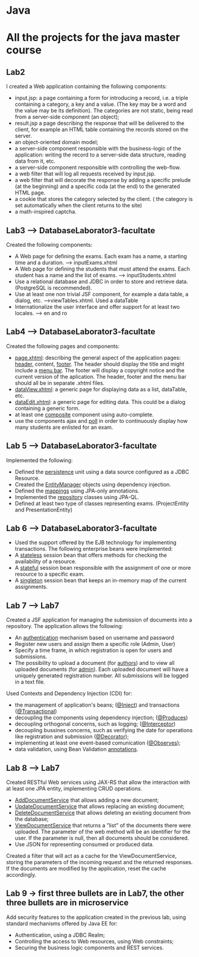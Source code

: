 # Java
# All the projects for the java master course

## Lab2
I created a Web application containing the following components:
- input.jsp: a page containing a form for introducing a record, i.e. a triple containing a category, a key and a value. (The key may be a word and the value may be its definition). The categories are not static, being read from a server-side component (an object);
- result.jsp a page describing the response that will be delivered to the client, for example an HTML table containing the records stored on the server.
- an object-oriented domain model;
- a server-side component responsible with the business-logic of the application: writing the record to a server-side data structure, reading data from it, etc.
- a server-side component responsible with controlling the web-flow.
- a web filter that will log all requests received by input.jsp.
- a web filter that will decorate the response by adding a specific prelude (at the beginning) and a specific coda (at the end) to the generated HTML page.
- a cookie that stores the category selected by the client. ( the category is set automatically when the client returns to the site)
- a math-inspired captcha.

## Lab3 --> DatabaseLaborator3-facultate
Created the following components:
- A Web page for defining the exams. Each exam has a name, a starting time and a duration. --> inputExams.xhtml
- A Web page for defining the students that must attend the exams. Each student has a name and the list of exams. --> inputStudents.xhtml
- Use a relational database and JDBC in order to store and retrieve data. (PostgreSQL is recommended).
- Use at least one non trivial JSF component, for example a data table, a dialog, etc. -->viewTables.xhtml. Used a dataTable
- Internationalize the user interface and offer support for at least two locales. --> en and ro

## Lab4 --> DatabaseLaborator3-facultate
Created the following pages and components:
- [page.xhtml](https://github.com/Theo3699/Java/blob/main/DatabaseLaborator3-facultate/src/main/webapp/WEB-INF/templates/page.xhtml): describing the general aspect of the application pages: [header](https://github.com/Theo3699/Java/blob/main/DatabaseLaborator3-facultate/src/main/webapp/views/header.xhtml), content, [footer](https://github.com/Theo3699/Java/blob/main/DatabaseLaborator3-facultate/src/main/webapp/views/footer.xhtml). The header should display the title and might include a [menu bar](https://github.com/Theo3699/Java/blob/main/DatabaseLaborator3-facultate/src/main/webapp/views/menuBar.xhtml).
The footer will display a copyright notice and the current version of the aplication. The header, footer and the menu bar should all be in separate .xhtml files.
- [dataView.xhtml](https://github.com/Theo3699/Java/blob/main/DatabaseLaborator3-facultate/src/main/webapp/WEB-INF/templates/genericDataView.xhtml): a generic page for displaying data as a list, dataTable, etc.
- [dataEdit.xhtml](https://github.com/Theo3699/Java/blob/main/DatabaseLaborator3-facultate/src/main/webapp/WEB-INF/templates/genericDataEdit.xhtml): a generic page for editing data. This could be a dialog containing a generic form.
- at least one [composite](https://github.com/Theo3699/Java/blob/main/DatabaseLaborator3-facultate/src/main/webapp/resources/ezcomp/autoComplete.xhtml) component using auto-complete. 
- use the components ajax and [poll](https://github.com/Theo3699/Java/blob/main/DatabaseLaborator3-facultate/src/main/webapp/views/home.xhtml) in order to continuously display how many students are enlisted for an exam.

## Lab 5 --> DatabaseLaborator3-facultate
Implemented the following:
- Defined the [persistence](https://github.com/Theo3699/Java/blob/main/DatabaseLaborator3-facultate/src/main/resources/META-INF/persistence.xml) unit using a data source configured as a JDBC Resource.
- Created the [EntityManager](https://github.com/Theo3699/Java/blob/main/DatabaseLaborator3-facultate/src/main/java/com/theo/config/JPAConfig.java) objects using dependency injection.
- Defined the [mappings](https://github.com/Theo3699/Java/blob/main/DatabaseLaborator3-facultate/src/main/java/com/theo/entities/ExamEntity.java) using JPA-only annotations.
- Implemented the [repository](https://github.com/Theo3699/Java/blob/main/DatabaseLaborator3-facultate/src/main/java/com/theo/repositories/ExamRepository.java) classes using JPA-QL.
- Defined at least two type of classes representing exams. (ProjectEntity and PresentationEntity)

## Lab 6 --> DatabaseLaborator3-facultate
- Used the support offered by the EJB technology for implementing transactions.
The following enterprise beans were implemented:
- A [stateless](https://github.com/Theo3699/Java/blob/main/DatabaseLaborator3-facultate/src/main/java/com/theo/repositories/ResourcesRepository.java) session bean that offers methods for checking the availability of a resource.
- A [stateful](https://github.com/Theo3699/Java/blob/main/DatabaseLaborator3-facultate/src/main/java/com/theo/beans/AssignmentStatefulBean.java) session bean responsible with the assignment of one or more resource to a specific exam.
- A [singleton](https://github.com/Theo3699/Java/blob/main/DatabaseLaborator3-facultate/src/main/java/com/theo/beans/SingletonCurrentAssignments.java) session bean that keeps an in-memory map of the current assignments.

## Lab 7 --> Lab7
Created a JSF application for managing the submission of documents into a repository. The application allows the following:
- An [authentication](https://github.com/Theo3699/Java/blob/main/Lab7/src/main/java/ro/theo/lab7/beans/Login.java) mechanism based on username and password
- Register new users and assign them a specific role (Admin, User)
- Specify a time frame, in which registration is open for users and submissions.
- The possibility to upload a document (for [authors](https://github.com/Theo3699/Java/blob/main/Lab7/src/main/webapp/views/user.xhtml)) and to view all uploaded documents (for [admin](https://github.com/Theo3699/Java/blob/main/Lab7/src/main/webapp/views/admin.xhtml)). Each uploaded document will have a uniquely generated registration number. All submissions will be logged in a text file.

Used Contexts and Dependency Injection (CDI) for:
- the management of application's beans; ([@Inject](https://github.com/Theo3699/Java/blob/main/Lab7/src/main/java/ro/theo/lab7/repositories/DocumentRepository.java)) and transactions ([@Transactional](https://github.com/Theo3699/Java/blob/main/Lab7/src/main/java/ro/theo/lab7/repositories/UserRepository.java))
- decoupling the components using dependency injection; ([@Produces](https://github.com/Theo3699/Java/blob/main/Lab7/src/main/java/ro/theo/lab7/config/JPAConfig.java))
- decoupling orthogonal concerns, such as logging; ([@Interceptor](https://github.com/Theo3699/Java/blob/main/Lab7/src/main/java/ro/theo/lab7/config/MyInterceptor.java))
- decoupling bussines concerns, such as verifying the date for operations like registration and submission ([@Decorator](https://github.com/Theo3699/Java/blob/main/Lab7/src/main/java/ro/theo/lab7/config/ValidateTimeFrameDecorator.java));
- implementing at least one event-based comunication ([@Observes](https://github.com/Theo3699/Java/blob/main/Lab7/src/main/java/ro/theo/lab7/beans/Database.java));
- data validation, using Bean Validation [annotations](https://github.com/Theo3699/Java/blob/main/Lab7/src/main/java/ro/theo/lab7/beans/DocumentBean.java).

## Lab 8 --> Lab7
Created RESTful Web services using JAX-RS that allow the interaction with at least one JPA entity, implementing CRUD operations.
- [AddDocumentService](https://github.com/Theo3699/Java/blob/main/Lab7/src/main/java/ro/theo/lab7/services/AddDocumentService.java) that allows adding a new document;
- [UpdateDocumentService](https://github.com/Theo3699/Java/blob/main/Lab7/src/main/java/ro/theo/lab7/services/UpdateDocumentService.java) that allows replacing an existing document;
- [DeleteDocumentService](https://github.com/Theo3699/Java/blob/main/Lab7/src/main/java/ro/theo/lab7/services/DeleteDocumentService.java) that allows deleting an existing document from the database;
- [ViewDocumentService](https://github.com/Theo3699/Java/blob/main/Lab7/src/main/java/ro/theo/lab7/services/ViewDocumentService.java) that returns a "list" of the documents there were uploaded. The parameter of the web method will be an identifier for the user. If the parameter is null, then all documents should be considered.
- Use JSON for representing consumed or produced data.

Created a filter that will act as a cache for the ViewDocumentService, storing the parameters of the incoming request and the returned responses. If the documents are modified by the application, reset the cache accordingly.

## Lab 9 -> first three bullets are in Lab7, the other three bullets are in microservice
Add security features to the application created in the previous lab, using standard mechanisms offered by Java EE for:
- Authentication, using a JDBC Realm;
- Controlling the access to Web resources, using Web constraints;
- Securing the business logic components and REST services.
